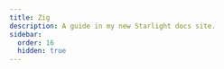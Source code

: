```yaml
---
title: Zig
description: A guide in my new Starlight docs site.
sidebar:
  order: 16
  hidden: true
---
```

